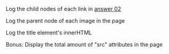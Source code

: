 <p>Log the child nodes of each link in <a href="https://github.com/JavascriptBootcamp/group4/blob/master/modules/03%20Front%20End%20Development/Assignments/02/answer02.html" target="_blank">answer 02</a></p>
<p>Log the parent node of each image in the page</p>
<p>Log the title element's innerHTML</p>
<p>Bonus: Display the total amount of "src" attributes in the page</p>